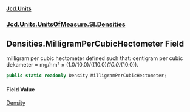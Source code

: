 #### [Jcd.Units](index.md 'index')
### [Jcd.Units.UnitsOfMeasure.SI](Jcd.Units.UnitsOfMeasure.SI.md 'Jcd.Units.UnitsOfMeasure.SI').[Densities](Densities.md 'Jcd.Units.UnitsOfMeasure.SI.Densities')

## Densities.MilligramPerCubicHectometer Field

milligram per cubic hectometer defined such that: centigram per cubic dekameter = mg/hm³ ×
(1.0/10.0)/((10.0)*(10.0)*(10.0)).

```csharp
public static readonly Density MilligramPerCubicHectometer;
```

#### Field Value
[Density](Density.md 'Jcd.Units.UnitTypes.Density')